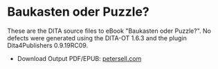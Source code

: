 Baukasten oder Puzzle?
=============================

These are the DITA source files to eBook "Baukasten oder Puzzle?". No defects were generated using the DITA-OT 1.6.3 and the plugin Dita4Publishers 0.9.19RC09.

* Download Output PDF/EPUB: [petersell.com](http://www.petersell.com/miniauto/)